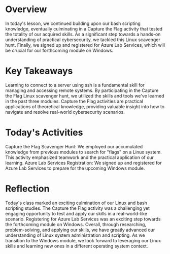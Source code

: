 # Overview
In today's lesson, we continued building upon our bash scripting knowledge, eventually culminating in a Capture the Flag activity that tested the totality of our acquired skills. As a significant step towards a hands-on understanding of practical cybersecurity, we tackled this Linux scavenger hunt. Finally, we signed up and registered for Azure Lab Services, which will be crucial for our forthcoming module on Windows.

# Key Takeaways
Learning to connect to a server using ssh is a fundamental skill for managing and accessing remote systems.
By participating in the Capture the Flag Linux scavenger hunt, we utilized the skills and tools we've learned in the past three modules.
Capture the Flag activities are practical applications of theoretical knowledge, providing valuable insight into how to navigate and resolve real-world cybersecurity scenarios.

# Today's Activities
Capture the Flag Scavenger Hunt: We employed our accumulated knowledge from previous modules to search for "flags" on a Linux system. This activity emphasized teamwork and the practical application of our learning.
Azure Lab Services Registration: We signed up and registered for Azure Lab Services to prepare for the upcoming Windows module.

# Reflection
Today's class marked an exciting culmination of our Linux and bash scripting studies. The Capture the Flag activity was a challenging yet engaging opportunity to test and apply our skills in a real-world-like scenario. Registering for Azure Lab Services was an exciting step towards the forthcoming module on Windows. Overall, through researching, problem-solving, and applying our skills, we have greatly advanced our understanding of Linux system administration and scripting. As we transition to the Windows module, we look forward to leveraging our Linux skills and learning new ones in a different operating system context.
